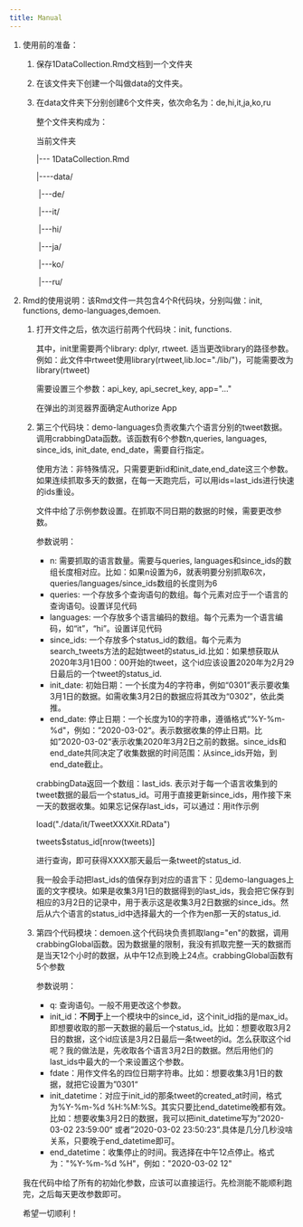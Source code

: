 ```yaml
---
title: Manual
---
```




1. 使用前的准备：

   1. 保存1DataCollection.Rmd文档到一个文件夹

   2. 在该文件夹下创建一个叫做data的文件夹。

   3. 在data文件夹下分别创建6个文件夹，依次命名为：de,hi,it,ja,ko,ru

      整个文件夹构成为：

      当前文件夹

      |--- 1DataCollection.Rmd

      |----data/

      ​		|---de/

      ​		|---it/

      ​		|---hi/

      ​		|---ja/

      ​		|---ko/

      ​		|---ru/

2. Rmd的使用说明：该Rmd文件一共包含4个R代码块，分别叫做：init, functions, demo-languages,demoen. 

   1. 打开文件之后，依次运行前两个代码块：init, functions. 

      其中，init里需要两个library: dplyr, rtweet. 适当更改library的路径参数。例如：此文件中rtweet使用library(rtweet,lib.loc="./lib/")，可能需要改为library(rtweet)

      需要设置三个参数：api_key, api_secret_key, app="..."

      在弹出的浏览器界面确定Authorize App

   2. 第三个代码块：demo-languages负责收集六个语言分别的tweet数据。调用crabbingData函数。该函数有6个参数n,queries, languages, since_ids, init_date, end_date，需要自行指定。

      使用方法：非特殊情况，只需要更新id和init_date,end_date这三个参数。如果连续抓取多天的数据，在每一天跑完后，可以用ids=last_ids进行快速的ids重设。

      文件中给了示例参数设置。在抓取不同日期的数据的时候，需要更改参数。

      参数说明：

      - n: 需要抓取的语言数量。需要与queries, languages和since_ids的数组长度相对应。比如：如果n设置为6，就表明要分别抓取6次，queries/languages/since_ids数组的长度则为6
      - queries: 一个存放多个查询语句的数组。每个元素对应于一个语言的查询语句。设置详见代码
      - languages: 一个存放多个语言编码的数组。每个元素为一个语言编码，如“it”，“hi”。设置详见代码
      - since_ids: 一个存放多个status_id的数组。每个元素为search_tweets方法的起始tweet的status_id.比如：如果想获取从2020年3月1日00：00开始的tweet，这个id应该设置2020年为2月29日最后的一个tweet的status_id.
      - init_date: 初始日期：一个长度为4的字符串，例如“0301”表示要收集3月1日的数据。如需收集3月2日的数据应将其改为“0302”，依此类推。
      - end_date: 停止日期：一个长度为10的字符串，遵循格式“%Y-%m-%d"，例如：”2020-03-02“。表示数据收集的停止日期。比如”2020-03-02“表示收集2020年3月2日之前的数据。since_ids和end_date共同决定了收集数据的时间范围：从since_ids开始，到end_date截止。

      crabbingData返回一个数组：last_ids. 表示对于每一个语言收集到的tweet数据的最后一个status_id。可用于直接更新since_ids，用作接下来一天的数据收集。如果忘记保存last_ids，可以通过：用it作示例

      load("./data/it/TweetXXXXit.RData")

      tweets$status_id[nrow(tweets)]

      进行查询，即可获得XXXX那天最后一条tweet的status_id.

      我一般会手动把last_ids的值保存到对应的语言下：见demo-languages上面的文字模块。如果是收集3月1日的数据得到的last_ids，我会把它保存到相应的3月2日的记录中，用于表示这是收集3月2日数据的since_ids。然后从六个语言的status_id中选择最大的一个作为en那一天的status_id.

   3. 第四个代码模块：demoen.这个代码块负责抓取lang="en"的数据，调用crabbingGlobal函数。因为数据量的限制，我没有抓取完整一天的数据而是当天12个小时的数据，从中午12点到晚上24点。crabbingGlobal函数有5个参数

      参数说明：

      - q: 查询语句。一般不用更改这个参数。
      - init_id：**不同于**上一个模块中的since_id，这个init_id指的是max_id。即想要收取的那一天数据的最后一个status_id。比如：想要收取3月2日的数据，这个id应该是3月2日最后一条tweet的id。怎么获取这个id呢？我的做法是，先收取各个语言3月2日的数据。然后用他们的last_ids中最大的一个来设置这个参数。
      - fdate：用作文件名的四位日期字符串。比如：想要收集3月1日的数据，就把它设置为”0301“
      - init_datetime：对应于init_id的那条tweet的created_at时间，格式为%Y-%m-%d %H:%M:%S。其实只要比end_datetime晚都有效。比如：想要收集3月2日的数据，我可以把init_datetime写为”2020-03-02 23:59:00“ 或者”2020-03-02 23:50:23“.具体是几分几秒没啥关系，只要晚于end_datetime即可。
      - end_datetime：收集停止的时间。我选择在中午12点停止。格式为："%Y-%m-%d %H"，例如："2020-03-02 12"

   我在代码中给了所有的初始化参数，应该可以直接运行。先检测能不能顺利跑完，之后每天更改参数即可。

   希望一切顺利！

